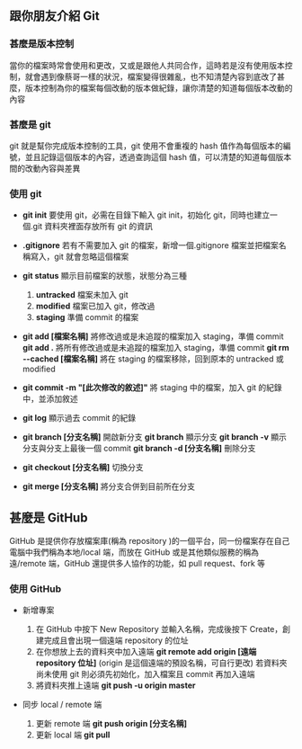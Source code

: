 ## 跟你朋友介紹 Git

### 甚麼是版本控制

當你的檔案時常會使用和更改，又或是跟他人共同合作，這時若是沒有使用版本控制，就會遇到像蔡哥一樣的狀況，檔案變得很雜亂，也不知清楚內容到底改了甚麼，版本控制為你的檔案每個改動的版本做紀錄，讓你清楚的知道每個版本改動的內容

### 甚麼是 git

git 就是幫你完成版本控制的工具，git 使用不會重複的 hash 值作為每個版本的編號，並且記錄這個版本的內容，透過查詢這個 hash 值，可以清楚的知道每個版本間的改動內容與差異

### 使用 git

- **git init** 要使用 git，必需在目錄下輸入 git init，初始化 git，同時也建立一個.git 資料夾裡面存放所有 git 的資訊

- **.gitignore** 若有不需要加入 git 的檔案，新增一個.gitignore 檔案並把檔案名稱寫入，git 就會忽略這個檔案

- **git status** 顯示目前檔案的狀態，狀態分為三種

  1. **untracked** 檔案未加入 git
  2. **modified** 檔案已加入 git，修改過
  3. **staging** 準備 commit 的檔案

- **git add [檔案名稱]** 將修改過或是未追蹤的檔案加入 staging，準備 commit
  **git add .** 將所有修改過或是未追蹤的檔案加入 staging，準備 commit
  **git rm --cached [檔案名稱]** 將在 staging 的檔案移除，回到原本的 untracked 或 modified

- **git commit -m "[此次修改的敘述]"** 將 staging 中的檔案，加入 git 的紀錄中，並添加敘述

- **git log** 顯示過去 commit 的紀錄

- **git branch [分支名稱]** 開啟新分支
  **git branch** 顯示分支
  **git branch -v** 顯示分支與分支上最後一個 commit
  **git branch -d [分支名稱]** 刪除分支

- **git checkout [分支名稱]** 切換分支

- **git merge [分支名稱]** 將分支合併到目前所在分支

## 甚麼是 GitHub

GitHub 是提供你存放檔案庫(稱為 repository )的一個平台，同一份檔案存在自己電腦中我們稱為本地/local 端，而放在 GitHub 或是其他類似服務的稱為遠/remote 端，GitHub 還提供多人協作的功能，如 pull request、fork 等

### 使用 GitHub

- 新增專案

  1. 在 GitHub 中按下 New Repository 並輸入名稱，完成後按下 Create，創建完成且會出現一個遠端 repository 的位址
  2. 在你想放上去的資料夾中加入遠端 **git remote add origin [遠端 repository 位址]** (origin 是這個遠端的預設名稱，可自行更改)
     若資料夾尚未使用 git 則必須先初始化，加入檔案且 commit 再加入遠端
  3. 將資料夾推上遠端 **git push -u origin master**

- 同步 local / remote 端
  1. 更新 remote 端 **git push origin [分支名稱]**
  2. 更新 local 端 **git pull**
